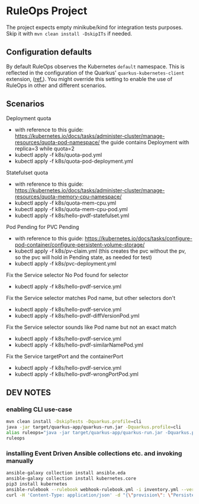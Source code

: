 # RuleOps Project

The project expects empty minikube/kind for integration tests purposes.
Skip it with `mvn clean install -DskipITs` if needed.

## Configuration defaults

By default RuleOps observes the Kubernetes `default` namespace.
This is reflected in the configuration of the Quarkus' `quarkus-kubernetes-client` extension, ([ref.](https://quarkus.io/guides/kubernetes-client#quarkus-kubernetes-client_quarkus.kubernetes-client.namespace)).
You might override this setting to enable the use of RuleOps in other and different scenarios.

## Scenarios

Deployment quota
- with reference to this guide: https://kubernetes.io/docs/tasks/administer-cluster/manage-resources/quota-pod-namespace/
  the guide contains Deployment with replica=3 while quota=2
- kubectl apply -f k8s/quota-pod.yml
- kubectl apply -f k8s/quota-pod-deployment.yml

Statefulset quota
- with reference to this guide:  https://kubernetes.io/docs/tasks/administer-cluster/manage-resources/quota-memory-cpu-namespace/
- kubectl apply -f k8s/quota-mem-cpu.yml
- kubectl apply -f k8s/quota-mem-cpu-pod.yml
- kubectl apply -f k8s/hello-pvdf-statefulset.yml

Pod Pending for PVC Pending
- with reference to this guide: https://kubernetes.io/docs/tasks/configure-pod-container/configure-persistent-volume-storage/
- kubectl apply -f k8s/pv-claim.yml (this creates the pvc without the pv, so the pvc will hold in Pending state, as needed for test)
- kubectl apply -f k8s/pvc-deployment.yml

Fix the Service selector No Pod found for selector
- kubectl apply -f k8s/hello-pvdf-service.yml

Fix the Service selector matches Pod name, but other selectors don't
- kubectl apply -f k8s/hello-pvdf-service.yml
- kubectl apply -f k8s/hello-pvdf-diffVersionPod.yml

Fix the Service selector sounds like Pod name but not an exact match
- kubectl apply -f k8s/hello-pvdf-service.yml
- kubectl apply -f k8s/hello-pvdf-similarNamePod.yml

Fix the Service targetPort and the containerPort
- kubectl apply -f k8s/hello-pvdf-service.yml
- kubectl apply -f k8s/hello-pvdf-wrongPortPod.yml 

## DEV NOTES

### enabling CLI use-case

```sh
mvn clean install -DskipTests -Dquarkus.profile=cli
java -jar target/quarkus-app/quarkus-run.jar -Dquarkus.profile=cli
alias ruleops="java -jar target/quarkus-app/quarkus-run.jar -Dquarkus.profile=cli"
ruleops
```

### installing Event Driven Ansible collections etc. and invoking manually 

```sh
ansible-galaxy collection install ansible.eda
ansible-galaxy collection install kubernetes.core
pip3 install kubernetes
ansible-rulebook --rulebook webhook-rulebook.yml -i inventory.yml --verbose
curl -H 'Content-Type: application/json' -d "{\"provision\": \"PersistentVolume\", \"capacity\":\"3Gi\"}" http://127.0.0.1:5050/endpoint
```



<!--

This project uses Quarkus, the Supersonic Subatomic Java Framework.

If you want to learn more about Quarkus, please visit its website: https://quarkus.io/ .

## Running the application in dev mode

You can run your application in dev mode that enables live coding using:
```shell script
./mvnw compile quarkus:dev
```

> **_NOTE:_**  Quarkus now ships with a Dev UI, which is available in dev mode only at http://localhost:8080/q/dev/.

## Packaging and running the application

The application can be packaged using:
```shell script
./mvnw package
```
It produces the `quarkus-run.jar` file in the `target/quarkus-app/` directory.
Be aware that it’s not an _über-jar_ as the dependencies are copied into the `target/quarkus-app/lib/` directory.

The application is now runnable using `java -jar target/quarkus-app/quarkus-run.jar`.

If you want to build an _über-jar_, execute the following command:
```shell script
./mvnw package -Dquarkus.package.type=uber-jar
```

The application, packaged as an _über-jar_, is now runnable using `java -jar target/*-runner.jar`.

## Creating a native executable

You can create a native executable using: 
```shell script
./mvnw package -Pnative
```

Or, if you don't have GraalVM installed, you can run the native executable build in a container using: 
```shell script
./mvnw package -Pnative -Dquarkus.native.container-build=true
```

You can then execute your native executable with: `./target/demo20220701ruleops-1.0.0-SNAPSHOT-runner`

If you want to learn more about building native executables, please consult https://quarkus.io/guides/maven-tooling.

## Related Guides

- SmallRye OpenAPI ([guide](https://quarkus.io/guides/openapi-swaggerui)): Document your REST APIs with OpenAPI - comes with Swagger UI
- Kubernetes Client ([guide](https://quarkus.io/guides/kubernetes-client)): Interact with Kubernetes and develop Kubernetes Operators

## Provided Code

### RESTEasy JAX-RS

Easily start your RESTful Web Services

[Related guide section...](https://quarkus.io/guides/getting-started#the-jax-rs-resources)

-->